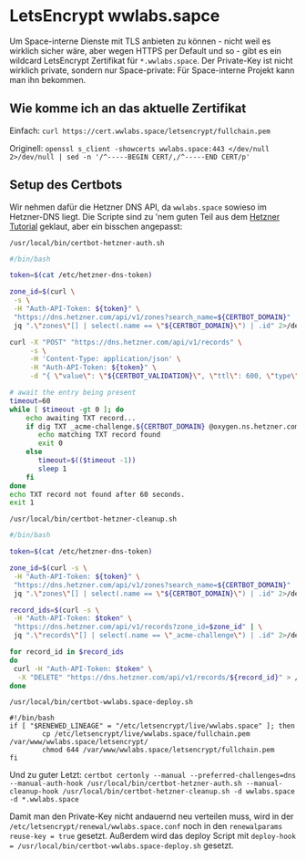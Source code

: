 # LetsEncrypt wwlabs.sapce

Um Space-interne Dienste mit TLS anbieten zu können - nicht weil es wirklich sicher wäre, aber wegen HTTPS per Default und so - 
gibt es ein wildcard LetsEncrypt Zertifikat für `*.wwlabs.space`. 
Der Private-Key ist nicht wirklich private, sondern nur Space-private: Für Space-interne Projekt kann man ihn bekommen.

## Wie komme ich an das aktuelle Zertifikat
Einfach: `curl https://cert.wwlabs.space/letsencrypt/fullchain.pem`

Originell: `openssl s_client -showcerts wwlabs.space:443 </dev/null 2>/dev/null | sed -n '/^-----BEGIN CERT/,/^-----END CERT/p'`

## Setup des Certbots
Wir nehmen dafür die Hetzner DNS API, da `wwlabs.space` sowieso im Hetzner-DNS liegt.
Die Scripte sind zu 'nem guten Teil aus dem [Hetzner Tutorial](https://community.hetzner.com/tutorials/letsencrypt-dns) geklaut, aber ein bisschen angepasst:

`/usr/local/bin/certbot-hetzner-auth.sh`
```sh
#/bin/bash

token=$(cat /etc/hetzner-dns-token)

zone_id=$(curl \
 -s \
 -H "Auth-API-Token: ${token}" \
 "https://dns.hetzner.com/api/v1/zones?search_name=${CERTBOT_DOMAIN}" | \
 jq ".\"zones\"[] | select(.name == \"${CERTBOT_DOMAIN}\") | .id" 2>/dev/null | tr -d '"')

curl -X "POST" "https://dns.hetzner.com/api/v1/records" \
     -s \
     -H 'Content-Type: application/json' \
     -H "Auth-API-Token: ${token}" \
     -d "{ \"value\": \"${CERTBOT_VALIDATION}\", \"ttl\": 600, \"type\": \"TXT\", \"name\": \"_acme-challenge\", \"zone_id\": \"${zone_id}\" }" > /dev/null 2>/dev/null

# await the entry being present
timeout=60
while [ $timeout -gt 0 ]; do
    echo awaiting TXT record...
    if dig TXT _acme-challenge.${CERTBOT_DOMAIN} @oxygen.ns.hetzner.com | grep "${CERTBOT_VALIDATION}"; then
       echo matching TXT record found
       exit 0
    else 
       timeout=$(($timeout -1))
       sleep 1
    fi
done
echo TXT record not found after 60 seconds.
exit 1
```

`/usr/local/bin/certbot-hetzner-cleanup.sh`
```sh
#/bin/bash

token=$(cat /etc/hetzner-dns-token)

zone_id=$(curl -s \
 -H "Auth-API-Token: ${token}" \
 "https://dns.hetzner.com/api/v1/zones?search_name=${CERTBOT_DOMAIN}" | \
 jq ".\"zones\"[] | select(.name == \"${CERTBOT_DOMAIN}\") | .id" 2>/dev/null | tr -d '"')

record_ids=$(curl -s \
 -H "Auth-API-Token: $token" \
 "https://dns.hetzner.com/api/v1/records?zone_id=$zone_id" | \
 jq ".\"records\"[] | select(.name == \"_acme-challenge\") | .id" 2>/dev/null | tr -d '"')

for record_id in $record_ids
do
 curl -H "Auth-API-Token: $token" \
  -X "DELETE" "https://dns.hetzner.com/api/v1/records/${record_id}" > /dev/null 2> /dev/null
done
```

`/usr/local/bin/certbot-wwlabs.space-deploy.sh`
```
#!/bin/bash
if [ "$RENEWED_LINEAGE" = "/etc/letsencrypt/live/wwlabs.space" ]; then
        cp /etc/letsencrypt/live/wwlabs.space/fullchain.pem /var/www/wwlabs.space/letsencrypt/
        chmod 644 /var/www/wwlabs.space/letsencrypt/fullchain.pem
fi
```

Und zu guter Letzt:
`certbot certonly --manual --preferred-challenges=dns --manual-auth-hook /usr/local/bin/certbot-hetzner-auth.sh --manual-cleanup-hook /usr/local/bin/certbot-hetzner-cleanup.sh -d wwlabs.space -d *.wwlabs.space`

Damit man den Private-Key nicht andauernd neu verteilen muss, wird in der `/etc/letsencrypt/renewal/wwlabs.space.conf` noch in den `renewalparams` `reuse-key = true` gesetzt.
Außerdem wird das deploy Script mit `deploy-hook = /usr/local/bin/certbot-wwlabs.space-deploy.sh` gesetzt.
